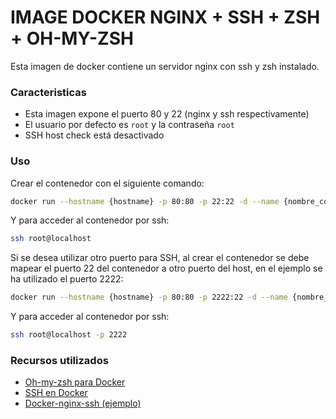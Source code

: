 # IMAGE DOCKER NGINX + SSH + ZSH + OH-MY-ZSH

Esta imagen de docker contiene un servidor nginx con ssh y zsh instalado.

### Caracteristicas

- Esta imagen expone el puerto 80 y 22 (nginx y ssh respectivamente)
- El usuario por defecto es `root` y la contraseña `root`
- SSH host check está desactivado

### Uso

Crear el contenedor con el siguiente comando:

```bash
docker run --hostname {hostname} -p 80:80 -p 22:22 -d --name {nombre_contenedor} jssdocente/nginx-ssh-zsh:{tag}
```

Y para acceder al contenedor por ssh:

```bash
ssh root@localhost
```

Si se desea utilizar otro puerto para SSH, al crear el contenedor se debe mapear el puerto 22 del contenedor a otro puerto del host, en el ejemplo se ha utilizado el puerto 2222:

```bash
docker run --hostname {hostname} -p 80:80 -p 2222:22 -d --name {nombre_contenedor} jssdocente/nginx-ssh-zsh:{tag}
```

Y para acceder al contenedor por ssh:

```bash
ssh root@localhost -p 2222
```
  

### Recursos utilizados

- [Oh-my-zsh para Docker](https://github.com/deluan/zsh-in-docker)
- [SSH en Docker](https://github.com/rastasheep/ubuntu-sshd)
- [Docker-nginx-ssh (ejemplo)](https://github.com/teran/docker-nginx-ssh/tree/master)
  


